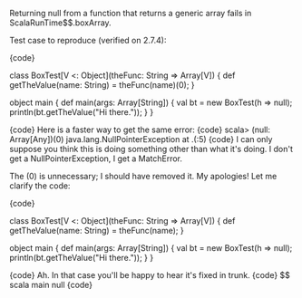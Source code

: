 Returning null from a function that returns a generic array fails in ScalaRunTime$$.boxArray.

Test case to reproduce (verified on 2.7.4):

{code}

class BoxTest[V <: Object](theFunc: String => Array[V]) {
  def getTheValue(name: String) =
    theFunc(name)(0);
}

object main {
  def main(args: Array[String]) {
    val bt = new BoxTest(h => null);
    println(bt.getTheValue("Hi there."));
  }
}

{code}
Here is a faster way to get the same error:
{code}
scala> (null: Array[Any])(0)
java.lang.NullPointerException
	at .<init>(<console>:5)
{code}
I can only suppose you think this is doing something other than what it's doing.
I don't get a NullPointerException, I get a MatchError.

The (0) is unnecessary; I should have removed it. My apologies! Let me clarify the code:

{code}

class BoxTest[V <: Object](theFunc: String => Array[V]) {
  def getTheValue(name: String) =
    theFunc(name);
}

object main {
  def main(args: Array[String]) {
    val bt = new BoxTest(h => null);
    println(bt.getTheValue("Hi there."));
  }
}

{code}
Ah.  In that case you'll be happy to hear it's fixed in trunk.
{code}
$$ scala main
null
{code}
